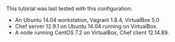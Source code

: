 This tutorial was last tested with this configuration:

* An Ubuntu 14.04 workstation, Vagrant 1.8.4, VirtualBox 5.0
* Chef server 12.9.1 on Ubuntu 14.04 running on VirtualBox.
* A node running CentOS 7.2 on VirtualBox, Chef client 12.14.89.

